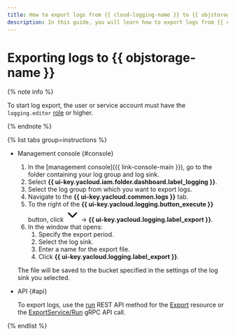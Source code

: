 ```yaml
---
title: How to export logs from {{ cloud-logging-name }} to {{ objstorage-name }}
description: In this guide, you will learn how to export logs from {{ cloud-logging-name }} to {{ objstorage-name }}.
---
```


# Exporting logs to {{ objstorage-name }}

{% note info %}

To start log export, the user or service account must have the `logging.editor` [role](../../iam/roles-reference.md#logging-roles) or higher.

{% endnote %}

{% list tabs group=instructions %}

- Management console {#console}

    1. In the [management console]({{ link-console-main }}), go to the folder containing your log group and log sink.
    1. Select **{{ ui-key.yacloud.iam.folder.dashboard.label_logging }}**.
    1. Select the log group from which you want to export logs.
    1. Navigate to the **{{ ui-key.yacloud.common.logs }}** tab.
    1. To the right of the **{{ ui-key.yacloud.logging.button_execute }}** button, click ![image](../../_assets/console-icons/chevron-down.svg) → **{{ ui-key.yacloud.logging.label_export }}**.
    1. In the window that opens:
        1. Specify the export period.
        1. Select the log sink.
        1. Enter a name for the export file.
        1. Click **{{ ui-key.yacloud.logging.label_export }}**.

    The file will be saved to the bucket specified in the settings of the log sink you selected.

- API {#api}

    To export logs, use the [run](../api-ref/Export/run.md) REST API method for the [Export](../api-ref/Export/index.md) resource or the [ExportService/Run](../api-ref/grpc/Export/run.md) gRPC API call.

{% endlist %}
